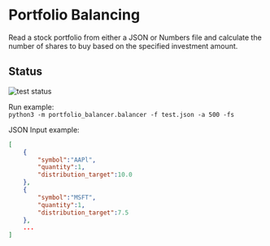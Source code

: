 # Portfolio Balancing

Read a stock portfolio from either a JSON or Numbers file and calculate the number of shares to buy based on the specified investment amount.

## Status

![test status](https://github.com/glongrais/Portfolio_Balancer/actions/workflows/tests.yaml/badge.svg)

Run example:  
`python3 -m portfolio_balancer.balancer -f test.json -a 500 -fs`

JSON Input example:
````JSON
[
    {
        "symbol":"AAPl",
        "quantity":1,
        "distribution_target":10.0 
    },
    {
        "symbol":"MSFT",
        "quantity":1,
        "distribution_target":7.5
    },
    ...
]
````